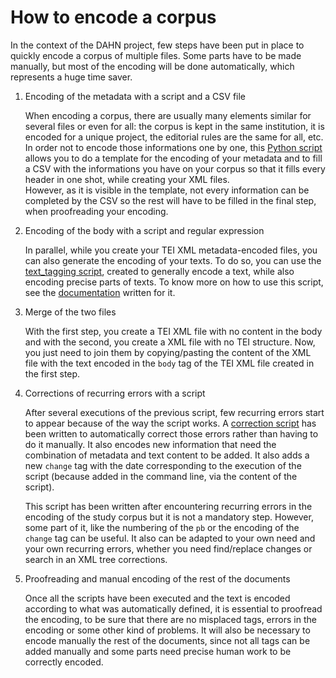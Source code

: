 # How to encode a corpus

In the context of the DAHN project, few steps have been put in place to quickly encode a corpus of multiple files.
Some parts have to be made manually, but most of the encoding will be done automatically, which represents a huge time saver.

1. Encoding of the metadata with a script and a CSV file

    When encoding a corpus, there are usually many elements similar for several files or even for all: the corpus is kept in the same institution, it is encoded for a unique project, the editorial rules are the same for all, etc.
    In order not to encode those informations one by one, this [Python script](https://github.com/DiScholEd/pipeline-digital-scholarly-editions/blob/master/encoding/scripts/encoding_files.py) allows you to do a template for the encoding of your metadata and to fill a CSV with the informations you have on your corpus so that it fills every header in one shot, while creating your XML files.  
    However, as it is visible in the template, not every information can be completed by the CSV so the rest will have to be filled in the final step, when proofreading your encoding.
    
1. Encoding of the body with a script and regular expression

    In parallel, while you create your TEI XML metadata-encoded files, you can also generate the encoding of your texts. 
    To do so, you can use the [text_tagging script](https://github.com/DiScholEd/pipeline-digital-scholarly-editions/blob/master/encoding/scripts/text_tagging.py), created to generally encode a text, while also encoding precise parts of texts.
    To know more on how to use this script, see the [documentation](https://github.com/DiScholEd/pipeline-digital-scholarly-editions/blob/master/encoding/documentation/documentation_for_the_text-tagging_script.ipynb) written for it.

1. Merge of the two files

    With the first step, you create a TEI XML file with no content in the body and with the second, you create a XML file with no TEI structure. Now, you just need to join them by copying/pasting the content of the XML file with the text encoded in the `body` tag of the TEI XML file created in the first step.

1. Corrections of recurring errors with a script

    After several executions of the previous script, few recurring errors start to appear because of the way the script works. A [correction script](https://github.com/DiScholEd/pipeline-digital-scholarly-editions/blob/master/encoding/scripts/correcting_recurrent_errors.py) has been written to automatically correct those errors rather than having to do it manually.
    It also encodes new information that need the combination of metadata and text content to be added.
    It also adds a new `change` tag with the date corresponding to the execution of the script (because added in the command line, via the content of the script). 
    
    This script has been written after encountering recurring errors in the encoding of the study corpus but it is not a mandatory step. However, some part of it, like the numbering of the `pb` or the encoding of the `change` tag can be useful. 
    It also can be adapted to your own need and your own recurring errors, whether you need find/replace changes or search in an XML tree corrections.

1. Proofreading and manual encoding of the rest of the documents

    Once all the scripts have been executed and the text is encoded according to what was automatically defined, it is essential to proofread the encoding, to be sure that there are no misplaced tags, errors in the encoding or some other kind of problems. 
    It will also be necessary to encode manually the rest of the documents, since not all tags can be added manually and some parts need precise human work to be correctly encoded.
